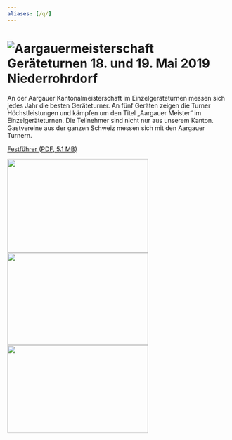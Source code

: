 ```yaml
---
aliases: [/q/]
---
```


# ![Aargauermeisterschaft Geräteturnen 18. und 19. Mai 2019 Niederrohrdorf](img/AGM_Logo_white.svg)

An der Aargauer Kantonal&shy;meister&shy;schaft im Einzel&shy;geräte&shy;turnen messen sich jedes Jahr die besten Geräteturner. An fünf Geräten zeigen die Turner Höchstleistungen und kämpfen um den Titel „Aargauer Meister“ im Einzelgeräteturnen. Die Teilnehmer sind nicht nur aus unserem Kanton. Gastvereine aus der ganzen Schweiz messen sich mit den Aargauer Turnern.

<a class="button" href="/docs/AMGETU-Festfuehrer-2019.pdf" target="_blank">Festführer (PDF, 5.1 MB)</a>

<img class="home-photo mb-3 shadow" style="top: 5%; right: 5%" src="/img/GeTu_AMG_2018_Nidi_335_landscape.jpg" width="320" height="214" alt="">
<img class="home-photo mb-3 shadow d-none d-xl-block" style="top: 25%; right: 15%" src="/img/GeTu_AMG_2018_Nidi_010.jpg" width="320" height="210" alt="">
<img class="home-photo mb-3 shadow d-none d-xl-block" style="top: 45%; right: 10%" src="/img/GeTu_AMG_2018_Nidi_444.jpg" width="320" height="200" alt="">
